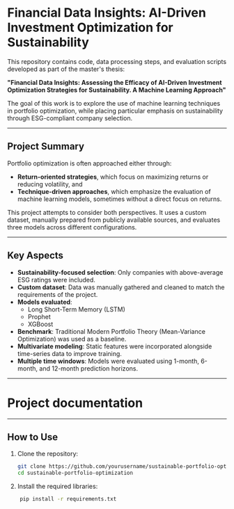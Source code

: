 # Financial Data Insights: AI-Driven Investment Optimization for Sustainability

This repository contains code, data processing steps, and evaluation scripts developed as part of 
the master's thesis:

**"Financial Data Insights: Assessing the Efficacy of AI-Driven Investment Optimization Strategies
for Sustainability. A Machine Learning Approach"**

The goal of this work is to explore the use of machine learning techniques in portfolio 
optimization, while placing particular emphasis on sustainability through ESG-compliant 
company selection.

---

## Project Summary

Portfolio optimization is often approached either through:

- **Return-oriented strategies**, which focus on maximizing returns or reducing volatility, and
- **Technique-driven approaches**, which emphasize the evaluation of machine learning models, 
sometimes without a direct focus on returns.

This project attempts to consider both perspectives. It uses a custom dataset, manually prepared 
from publicly available sources, and evaluates three models across different configurations.

---

## Key Aspects

- **Sustainability-focused selection**: Only companies with above-average ESG ratings were included.
- **Custom dataset**: Data was manually gathered and cleaned to match the requirements of the project.
- **Models evaluated**:
    - Long Short-Term Memory (LSTM)
    - Prophet
    - XGBoost
- **Benchmark**: Traditional Modern Portfolio Theory (Mean-Variance Optimization) was used as a baseline.
- **Multivariate modeling**: Static features were incorporated alongside time-series data to improve training.
- **Multiple time windows**: Models were evaluated using 1-month, 6-month, and 12-month prediction horizons.

---


 # Project documentation

---

## How to Use

1. Clone the repository:
   ```bash
   git clone https://github.com/yourusername/sustainable-portfolio-optimization.git
   cd sustainable-portfolio-optimization
   ```

2. Install the required libraries:
```bash
    pip install -r requirements.txt
```


